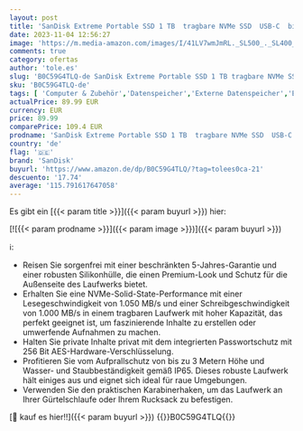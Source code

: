 ```yaml
---
layout: post
title: 'SanDisk Extreme Portable SSD 1 TB  tragbare NVMe SSD  USB-C  bis zu 1.050 MB/s Lesegeschwindigkeit und 1.000 MB/s Schreibgeschwindigkeit  wasser- und staubbeständig  Monterey  Festkörper-Laufwerk'
date: 2023-11-04 12:56:27
image: 'https://m.media-amazon.com/images/I/41LV7wmJmRL._SL500_._SL400_.jpg'
comments: true
category: ofertas
author: 'tole.es'
slug: 'B0C59G4TLQ-de SanDisk Extreme Portable SSD 1 TB tragbare NVMe SSD USB-C...'
sku: 'B0C59G4TLQ-de'
tags: [ 'Computer & Zubehör','Datenspeicher','Externe Datenspeicher','Externe SSD','sandisk','🇩🇪', ]
actualPrice: 89.99 EUR
currency: EUR
price: 89.99
comparePrice: 109.4 EUR
prodname: 'SanDisk Extreme Portable SSD 1 TB  tragbare NVMe SSD  USB-C  bis zu 1.050 MB/s Lesegeschwindigkeit und 1.000 MB/s Schreibgeschwindigkeit  wasser- und staubbeständig  Monterey  Festkörper-Laufwerk'
country: 'de'
flag: '🇩🇪'
brand: 'SanDisk'
buyurl: 'https://www.amazon.de/dp/B0C59G4TLQ/?tag=tolees0ca-21'
descuento: '17.74'
average: '115.791617647058'
---
```


Es gibt ein [{{< param title >}}]({{< param buyurl >}}) hier:

[![{{< param prodname >}}]({{< param image >}})]({{< param buyurl >}})

ℹ️:

- Reisen Sie sorgenfrei mit einer beschränkten 5-Jahres-Garantie und einer robusten Silikonhülle, die einen Premium-Look und Schutz für die Außenseite des Laufwerks bietet.
- Erhalten Sie eine NVMe-Solid-State-Performance mit einer Lesegeschwindigkeit von 1.050 MB/s und einer Schreibgeschwindigkeit von 1.000 MB/s in einem tragbaren Laufwerk mit hoher Kapazität, das perfekt geeignet ist, um faszinierende Inhalte zu erstellen oder umwerfende Aufnahmen zu machen.
- Halten Sie private Inhalte privat mit dem integrierten Passwortschutz mit 256 Bit AES-Hardware-Verschlüsselung.
- Profitieren Sie vom Aufprallschutz von bis zu 3 Metern Höhe und Wasser- und Staubbeständigkeit gemäß IP65. Dieses robuste Laufwerk hält einiges aus und eignet sich ideal für raue Umgebungen.
- Verwenden Sie den praktischen Karabinerhaken, um das Laufwerk an Ihrer Gürtelschlaufe oder Ihrem Rucksack zu befestigen.

[🛒 kauf es hier!!]({{< param buyurl >}})
{{<world>}}B0C59G4TLQ{{</world>}}
